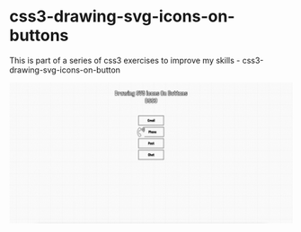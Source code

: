 # css3-drawing-svg-icons-on-buttons
This is part of a series of css3 exercises to improve my skills - css3-drawing-svg-icons-on-button

![Screenshot](css3-drawing-svg-icons-on-buttons.png)
